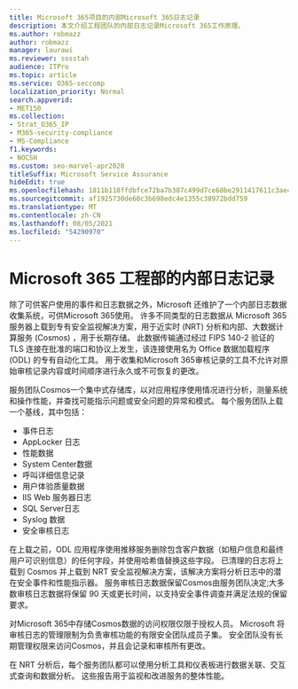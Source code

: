 ```yaml
---
title: Microsoft 365项目的内部Microsoft 365日志记录
description: 本文介绍工程团队的内部日志记录Microsoft 365工作原理。
ms.author: robmazz
author: robmazz
manager: laurawi
ms.reviewer: sosstah
audience: ITPro
ms.topic: article
ms.service: O365-seccomp
localization_priority: Normal
search.appverid:
- MET150
ms.collection:
- Strat_O365_IP
- M365-security-compliance
- MS-Compliance
f1.keywords:
- NOCSH
ms.custom: seo-marvel-apr2020
titleSuffix: Microsoft Service Assurance
hideEdit: true
ms.openlocfilehash: 1811b118ffdbfce72ba7b387c499d7ce68be2911417611c3ae4fa39624511daf
ms.sourcegitcommit: af1925730de60c3b698edc4e1355c38972bdd759
ms.translationtype: MT
ms.contentlocale: zh-CN
ms.lasthandoff: 08/05/2021
ms.locfileid: "54290970"
---
```

# <a name="internal-logging-for-microsoft-365-engineering"></a>Microsoft 365 工程部的内部日志记录

除了可供客户使用的事件和日志数据之外，Microsoft 还维护了一个内部日志数据收集系统，可供Microsoft 365使用。 许多不同类型的日志数据从 Microsoft 365 服务器上载到专有安全监视解决方案，用于近实时 (NRT) 分析和内部、大数据计算服务 (Cosmos) ，用于长期存储。 此数据传输通过经过 FIPS 140-2 验证的 TLS 连接在批准的端口和协议上发生，该连接使用名为 Office 数据加载程序 (ODL) 的专有自动化工具。 用于收集和Microsoft 365审核记录的工具不允许对原始审核记录内容或时间顺序进行永久或不可恢复的更改。

服务团队Cosmos一个集中式存储库，以对应用程序使用情况进行分析，测量系统和操作性能，并查找可能指示问题或安全问题的异常和模式。 每个服务团队上载一个基线，其中包括：

- 事件日志
- AppLocker 日志
- 性能数据
- System Center数据
- 呼叫详细信息记录
- 用户体验质量数据
- IIS Web 服务器日志
- SQL Server日志
- Syslog 数据
- 安全审核日志

在上载之前，ODL 应用程序使用推移服务删除包含客户数据（如租户信息和最终用户可识别信息）的任何字段，并使用哈希值替换这些字段。 已清理的日志将上载到 Cosmos 并上载到 NRT 安全监视解决方案，该解决方案将分析日志中的潜在安全事件和性能指示器。 服务审核日志数据保留Cosmos由服务团队决定;大多数审核日志数据将保留 90 天或更长时间，以支持安全事件调查并满足法规的保留要求。

对Microsoft 365中存储Cosmos数据的访问权限仅限于授权人员。 Microsoft 将审核日志的管理限制为负责审核功能的有限安全团队成员子集。 安全团队没有长期管理权限来访问Cosmos，并且会记录和审核所有更改。

在 NRT 分析后，每个服务团队都可以使用分析工具和仪表板进行数据关联、交互式查询和数据分析。 这些报告用于监视和改进服务的整体性能。
